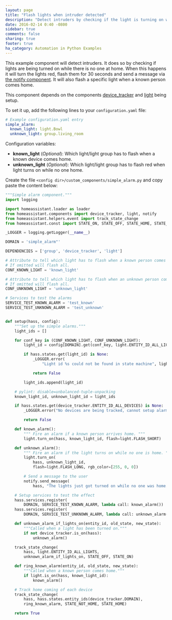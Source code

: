 ```yaml
---
layout: page
title: "Flash lights when intruder detected"
description: "Detect intruders by checking if the light is turning on while no one is home."
date: 2016-02-14 0:40 -0800
sidebar: true
comments: false
sharing: true
footer: true
ha_category: Automation in Python Examples
---
```


This example component will detect intruders. It does so by checking if lights are being turned on while there is no one at home. When this happens it will turn the lights red, flash them for 30 seconds and send a message via [the notify component](/components/notify/). It will also flash a specific light when a known person comes home.

This component depends on the components [device_tracker](/components/device_tracker/) and [light](/components/light/) being setup.

To set it up, add the following lines to your `configuration.yaml` file:

```yaml
# Example configuration.yaml entry
simple_alarm:
  known_light: light.Bowl
  unknown_light: group.living_room
```

Configuration variables:

- **known_light** (*Optional*): Which light/light group has to flash when a known device comes home.
- **unknown_light** (*Optional*): Which light/light group has to flash red when light turns on while no one home.

Create the file `<config dir>/custom_components/simple_alarm.py` and copy paste the content below:

```python
"""Simple alarm component."""
import logging

import homeassistant.loader as loader
from homeassistant.components import device_tracker, light, notify
from homeassistant.helpers.event import track_state_change
from homeassistant.const import STATE_ON, STATE_OFF, STATE_HOME, STATE_NOT_HOME

_LOGGER = logging.getLogger(__name__)

DOMAIN = 'simple_alarm"'

DEPENDENCIES = ['group', 'device_tracker', 'light']

# Attribute to tell which light has to flash when a known person comes home
# If omitted will flash all.
CONF_KNOWN_LIGHT = 'known_light'

# Attribute to tell which light has to flash when an unknown person comes home
# If omitted will flash all.
CONF_UNKNOWN_LIGHT = 'unknown_light'

# Services to test the alarms
SERVICE_TEST_KNOWN_ALARM = 'test_known'
SERVICE_TEST_UNKNOWN_ALARM = 'test_unknown'


def setup(hass, config):
    """Set up the simple alarms."""
    light_ids = []

    for conf_key in (CONF_KNOWN_LIGHT, CONF_UNKNOWN_LIGHT):
        light_id = config[DOMAIN].get(conf_key, light.ENTITY_ID_ALL_LIGHTS)

        if hass.states.get(light_id) is None:
            _LOGGER.error(
                "Light id %s could not be found in state machine", light_id)

            return False

        light_ids.append(light_id)

    # pylint: disable=unbalanced-tuple-unpacking
    known_light_id, unknown_light_id = light_ids

    if hass.states.get(device_tracker.ENTITY_ID_ALL_DEVICES) is None:
        _LOGGER.error("No devices are being tracked, cannot setup alarm")

        return False

    def known_alarm():
        """ Fire an alarm if a known person arrives home. """
        light.turn_on(hass, known_light_id, flash=light.FLASH_SHORT)

    def unknown_alarm():
        """ Fire an alarm if the light turns on while no one is home. """
        light.turn_on(
            hass, unknown_light_id,
            flash=light.FLASH_LONG, rgb_color=[255, 0, 0])

        # Send a message to the user
        notify.send_message(
            hass, "The lights just got turned on while no one was home.")

    # Setup services to test the effect
    hass.services.register(
        DOMAIN, SERVICE_TEST_KNOWN_ALARM, lambda call: known_alarm())
    hass.services.register(
        DOMAIN, SERVICE_TEST_UNKNOWN_ALARM, lambda call: unknown_alarm())

    def unknown_alarm_if_lights_on(entity_id, old_state, new_state):
        """Called when a light has been turned on."""
        if not device_tracker.is_on(hass):
            unknown_alarm()

    track_state_change(
        hass, light.ENTITY_ID_ALL_LIGHTS,
        unknown_alarm_if_lights_on, STATE_OFF, STATE_ON)

    def ring_known_alarm(entity_id, old_state, new_state):
        """Called when a known person comes home."""
        if light.is_on(hass, known_light_id):
            known_alarm()

    # Track home coming of each device
    track_state_change(
        hass, hass.states.entity_ids(device_tracker.DOMAIN),
        ring_known_alarm, STATE_NOT_HOME, STATE_HOME)

    return True
```
